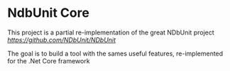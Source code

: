 # NdbUnit Core 

This project is a partial re-implementation of the great NDbUnit project _https://github.com/NDbUnit/NDbUnit_

The goal is to build a tool with the sames useful features, re-implemented for the .Net Core framework